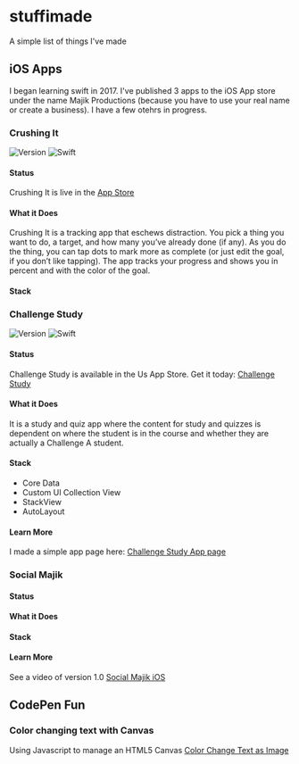 # stuffimade
A simple list of things I've made

## iOS Apps
I began learning swift in 2017. I've published 3 apps to the iOS App store under the name Majik Productions (because you have to use your real name or create a business). I have a few otehrs in progress.

### Crushing It
![Version](https://img.shields.io/itunes/v/1301094512.svg) ![Swift](https://img.shields.io/badge/language-swift-yellow.svg)

#### Status
Crushing It is live in the [App Store](https://itunes.apple.com/us/app/crushing-it/id1301094512?ls=1&mt=8)

#### What it Does
Crushing It is a tracking app that eschews distraction. You pick a thing you want to do, a target, and how many you’ve already done (if any). As you do the thing, you can tap dots to mark more as complete (or just edit the goal, if you don’t like tapping). The app tracks your progress and shows you in percent and with the color of the goal.

#### Stack


### Challenge Study

![Version](https://img.shields.io/itunes/v/1309353441.svg) ![Swift](https://img.shields.io/badge/language-swift-yellow.svg)

#### Status
Challenge Study is available in the Us App Store. Get it today: [Challenge Study](https://itunes.apple.com/us/app/challenge-study/id1309353441?mt=8)

#### What it Does
It is a study and quiz app where the content for study and quizzes is dependent on where the student is in the course and whether they are actually a Challenge A student. 

#### Stack
- Core Data
- Custom UI Collection View
- StackView
- AutoLayout


#### Learn More
I made a simple app page here: [Challenge Study App page](https://github.com/majikproductions/challenge-study)





### Social Majik

#### Status
#### What it Does
#### Stack
#### Learn More
See a video of version 1.0 [Social Majik iOS](https://majikproductions.github.io/social-majik/)

## CodePen Fun

### Color changing text with Canvas
Using Javascript to manage an HTML5 Canvas
[Color Change Text as Image](https://codepen.io/jessachandler/pen/bxRpMb)

